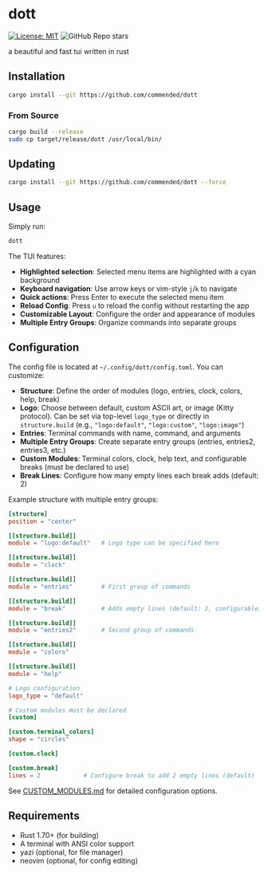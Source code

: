 # dott

[![License: MIT](https://img.shields.io/badge/License-MIT-white.svg)](https://opensource.org/licenses/MIT)
![GitHub Repo stars](https://img.shields.io/github/stars/commended/dott)

a beautiful and fast tui written in rust


## Installation

```bash
cargo install --git https://github.com/commended/dott
```

### From Source

```bash
cargo build --release
sudo cp target/release/dott /usr/local/bin/
```

## Updating

```bash
cargo install --git https://github.com/commended/dott --force
```

## Usage

Simply run:

```bash
dott
```

The TUI features:
- **Highlighted selection**: Selected menu items are highlighted with a cyan background
- **Keyboard navigation**: Use arrow keys or vim-style `j`/`k` to navigate
- **Quick actions**: Press Enter to execute the selected menu item
- **Reload Config**: Press `u` to reload the config without restarting the app
- **Customizable Layout**: Configure the order and appearance of modules
- **Multiple Entry Groups**: Organize commands into separate groups

## Configuration

The config file is located at `~/.config/dott/config.toml`. You can customize:

- **Structure**: Define the order of modules (logo, entries, clock, colors, help, break)
- **Logo**: Choose between default, custom ASCII art, or image (Kitty protocol). Can be set via top-level `logo_type` or directly in `structure.build` (e.g., `"logo:default"`, `"logo:custom"`, `"logo:image"`)
- **Entries**: Terminal commands with name, command, and arguments
- **Multiple Entry Groups**: Create separate entry groups (entries, entries2, entries3, etc.)
- **Custom Modules**: Terminal colors, clock, help text, and configurable breaks (must be declared to use)
- **Break Lines**: Configure how many empty lines each break adds (default: 2)

Example structure with multiple entry groups:
```toml
[structure]
position = "center"

[[structure.build]]
module = "logo:default"   # Logo type can be specified here

[[structure.build]]
module = "clock"

[[structure.build]]
module = "entries"        # First group of commands

[[structure.build]]
module = "break"          # Adds empty lines (default: 2, configurable)

[[structure.build]]
module = "entries2"       # Second group of commands

[[structure.build]]
module = "colors"

[[structure.build]]
module = "help"

# Logo configuration
logo_type = "default"

# Custom modules must be declared
[custom]

[custom.terminal_colors]
shape = "circles"

[custom.clock]

[custom.break]
lines = 2            # Configure break to add 2 empty lines (default)
```

See [CUSTOM_MODULES.md](CUSTOM_MODULES.md) for detailed configuration options.

## Requirements

- Rust 1.70+ (for building)
- A terminal with ANSI color support
- yazi (optional, for file manager)
- neovim (optional, for config editing)


